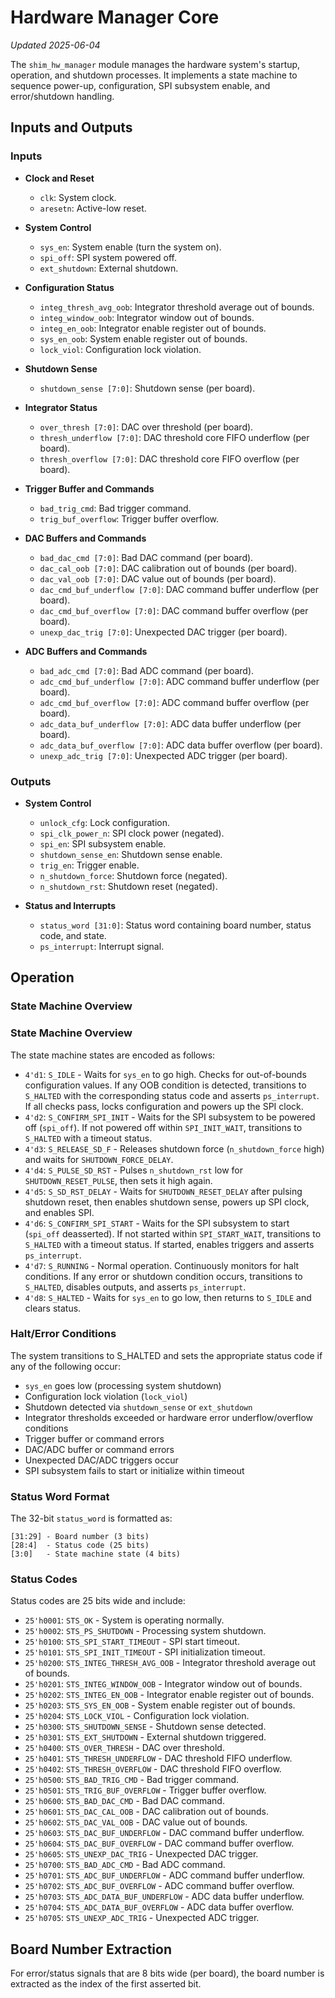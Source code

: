 # Hardware Manager Core
*Updated 2025-06-04*

The `shim_hw_manager` module manages the hardware system's startup, operation, and shutdown processes. It implements a state machine to sequence power-up, configuration, SPI subsystem enable, and error/shutdown handling.

## Inputs and Outputs

### Inputs

- **Clock and Reset**
  - `clk`: System clock.
  - `aresetn`: Active-low reset.

- **System Control**
  - `sys_en`: System enable (turn the system on).
  - `spi_off`: SPI system powered off.
  - `ext_shutdown`: External shutdown.

- **Configuration Status**
  - `integ_thresh_avg_oob`: Integrator threshold average out of bounds.
  - `integ_window_oob`: Integrator window out of bounds.
  - `integ_en_oob`: Integrator enable register out of bounds.
  - `sys_en_oob`: System enable register out of bounds.
  - `lock_viol`: Configuration lock violation.

- **Shutdown Sense**
  - `shutdown_sense [7:0]`: Shutdown sense (per board).

- **Integrator Status**
  - `over_thresh [7:0]`: DAC over threshold (per board).
  - `thresh_underflow [7:0]`: DAC threshold core FIFO underflow (per board).
  - `thresh_overflow [7:0]`: DAC threshold core FIFO overflow (per board).

- **Trigger Buffer and Commands**
  - `bad_trig_cmd`: Bad trigger command.
  - `trig_buf_overflow`: Trigger buffer overflow.

- **DAC Buffers and Commands**
  - `bad_dac_cmd [7:0]`: Bad DAC command (per board).
  - `dac_cal_oob [7:0]`: DAC calibration out of bounds (per board).
  - `dac_val_oob [7:0]`: DAC value out of bounds (per board).
  - `dac_cmd_buf_underflow [7:0]`: DAC command buffer underflow (per board).
  - `dac_cmd_buf_overflow [7:0]`: DAC command buffer overflow (per board).
  - `unexp_dac_trig [7:0]`: Unexpected DAC trigger (per board).

- **ADC Buffers and Commands**
  - `bad_adc_cmd [7:0]`: Bad ADC command (per board).
  - `adc_cmd_buf_underflow [7:0]`: ADC command buffer underflow (per board).
  - `adc_cmd_buf_overflow [7:0]`: ADC command buffer overflow (per board).
  - `adc_data_buf_underflow [7:0]`: ADC data buffer underflow (per board).
  - `adc_data_buf_overflow [7:0]`: ADC data buffer overflow (per board).
  - `unexp_adc_trig [7:0]`: Unexpected ADC trigger (per board).

### Outputs

- **System Control**
  - `unlock_cfg`: Lock configuration.
  - `spi_clk_power_n`: SPI clock power (negated).
  - `spi_en`: SPI subsystem enable.
  - `shutdown_sense_en`: Shutdown sense enable.
  - `trig_en`: Trigger enable.
  - `n_shutdown_force`: Shutdown force (negated).
  - `n_shutdown_rst`: Shutdown reset (negated).

- **Status and Interrupts**
  - `status_word [31:0]`: Status word containing board number, status code, and state.
  - `ps_interrupt`: Interrupt signal.

## Operation

### State Machine Overview
### State Machine Overview

The state machine states are encoded as follows:
- `4'd1`: `S_IDLE` - Waits for `sys_en` to go high. Checks for out-of-bounds configuration values. If any OOB condition is detected, transitions to `S_HALTED` with the corresponding status code and asserts `ps_interrupt`. If all checks pass, locks configuration and powers up the SPI clock.
- `4'd2`: `S_CONFIRM_SPI_INIT` - Waits for the SPI subsystem to be powered off (`spi_off`). If not powered off within `SPI_INIT_WAIT`, transitions to `S_HALTED` with a timeout status.
- `4'd3`: `S_RELEASE_SD_F` - Releases shutdown force (`n_shutdown_force` high) and waits for `SHUTDOWN_FORCE_DELAY`.
- `4'd4`: `S_PULSE_SD_RST` - Pulses `n_shutdown_rst` low for `SHUTDOWN_RESET_PULSE`, then sets it high again.
- `4'd5`: `S_SD_RST_DELAY` - Waits for `SHUTDOWN_RESET_DELAY` after pulsing shutdown reset, then enables shutdown sense, powers up SPI clock, and enables SPI.
- `4'd6`: `S_CONFIRM_SPI_START` - Waits for the SPI subsystem to start (`spi_off` deasserted). If not started within `SPI_START_WAIT`, transitions to `S_HALTED` with a timeout status. If started, enables triggers and asserts `ps_interrupt`.
- `4'd7`: `S_RUNNING` - Normal operation. Continuously monitors for halt conditions. If any error or shutdown condition occurs, transitions to `S_HALTED`, disables outputs, and asserts `ps_interrupt`.
- `4'd8`: `S_HALTED` - Waits for `sys_en` to go low, then returns to `S_IDLE` and clears status.

### Halt/Error Conditions

The system transitions to S_HALTED and sets the appropriate status code if any of the following occur:
- `sys_en` goes low (processing system shutdown)
- Configuration lock violation (`lock_viol`)
- Shutdown detected via `shutdown_sense` or `ext_shutdown`
- Integrator thresholds exceeded or hardware error underflow/overflow conditions
- Trigger buffer or command errors
- DAC/ADC buffer or command errors
- Unexpected DAC/ADC triggers occur
- SPI subsystem fails to start or initialize within timeout

### Status Word Format

The 32-bit `status_word` is formatted as:
```
[31:29] - Board number (3 bits)
[28:4]  - Status code (25 bits)
[3:0]   - State machine state (4 bits)
```

### Status Codes
Status codes are 25 bits wide and include:

- `25'h0001`: `STS_OK` - System is operating normally.
- `25'h0002`: `STS_PS_SHUTDOWN` - Processing system shutdown.
- `25'h0100`: `STS_SPI_START_TIMEOUT` - SPI start timeout.
- `25'h0101`: `STS_SPI_INIT_TIMEOUT` - SPI initialization timeout.
- `25'h0200`: `STS_INTEG_THRESH_AVG_OOB` - Integrator threshold average out of bounds.
- `25'h0201`: `STS_INTEG_WINDOW_OOB` - Integrator window out of bounds.
- `25'h0202`: `STS_INTEG_EN_OOB` - Integrator enable register out of bounds.
- `25'h0203`: `STS_SYS_EN_OOB` - System enable register out of bounds.
- `25'h0204`: `STS_LOCK_VIOL` - Configuration lock violation.
- `25'h0300`: `STS_SHUTDOWN_SENSE` - Shutdown sense detected.
- `25'h0301`: `STS_EXT_SHUTDOWN` - External shutdown triggered.
- `25'h0400`: `STS_OVER_THRESH` - DAC over threshold.
- `25'h0401`: `STS_THRESH_UNDERFLOW` - DAC threshold FIFO underflow.
- `25'h0402`: `STS_THRESH_OVERFLOW` - DAC threshold FIFO overflow.
- `25'h0500`: `STS_BAD_TRIG_CMD` - Bad trigger command.
- `25'h0501`: `STS_TRIG_BUF_OVERFLOW` - Trigger buffer overflow.
- `25'h0600`: `STS_BAD_DAC_CMD` - Bad DAC command.
- `25'h0601`: `STS_DAC_CAL_OOB` - DAC calibration out of bounds.
- `25'h0602`: `STS_DAC_VAL_OOB` - DAC value out of bounds.
- `25'h0603`: `STS_DAC_BUF_UNDERFLOW` - DAC command buffer underflow.
- `25'h0604`: `STS_DAC_BUF_OVERFLOW` - DAC command buffer overflow.
- `25'h0605`: `STS_UNEXP_DAC_TRIG` - Unexpected DAC trigger.
- `25'h0700`: `STS_BAD_ADC_CMD` - Bad ADC command.
- `25'h0701`: `STS_ADC_BUF_UNDERFLOW` - ADC command buffer underflow.
- `25'h0702`: `STS_ADC_BUF_OVERFLOW` - ADC command buffer overflow.
- `25'h0703`: `STS_ADC_DATA_BUF_UNDERFLOW` - ADC data buffer underflow.
- `25'h0704`: `STS_ADC_DATA_BUF_OVERFLOW` - ADC data buffer overflow.
- `25'h0705`: `STS_UNEXP_ADC_TRIG` - Unexpected ADC trigger.

## Board Number Extraction

For error/status signals that are 8 bits wide (per board), the board number is extracted as the index of the first asserted bit.
